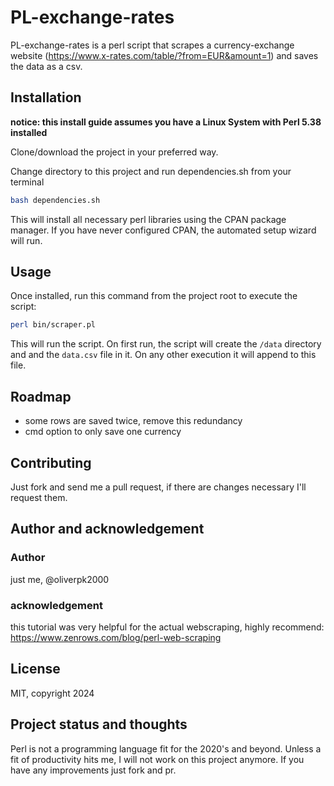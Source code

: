 # PL-exchange-rates

PL-exchange-rates is a perl script that scrapes a currency-exchange website (https://www.x-rates.com/table/?from=EUR&amount=1) and saves the data as a csv.

## Installation

**notice: this install guide assumes you have a Linux System with Perl 5.38 installed**

Clone/download the project in your preferred way. 

Change directory to this project and run dependencies.sh from your terminal


```bash
bash dependencies.sh
```

This will install all necessary perl libraries using the CPAN package manager. If you have never configured CPAN, the automated setup wizard will run.

## Usage

Once installed, run this command from the project root to execute the script:

```bash
perl bin/scraper.pl
```

This will run the script. On first run, the script will create the `/data` directory and and the `data.csv` file in it. On any other execution it will append to this file.

## Roadmap

- some rows are saved twice, remove this redundancy
- cmd option to only save one currency

## Contributing

Just fork and send me a pull request, if there are changes necessary I'll request them. 

## Author and acknowledgement

### Author
just me, @oliverpk2000

### acknowledgement

this tutorial was very helpful for the actual webscraping, highly recommend: https://www.zenrows.com/blog/perl-web-scraping

## License

MIT, copyright 2024

## Project status and thoughts

Perl is not a programming language fit for the 2020's and beyond. Unless a fit of productivity hits me, I will not work on this project anymore. If you have any improvements just fork and pr.